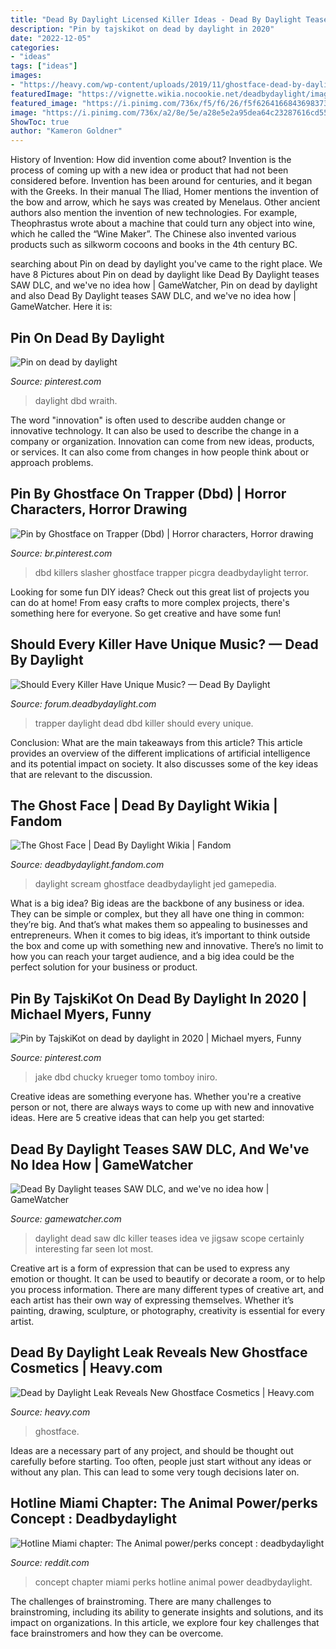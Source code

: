 ```yaml
---
title: "Dead By Daylight Licensed Killer Ideas - Dead By Daylight Teases Saw Dlc, And We&#039;ve No Idea How"
description: "Pin by tajskikot on dead by daylight in 2020"
date: "2022-12-05"
categories:
- "ideas"
tags: ["ideas"]
images:
- "https://heavy.com/wp-content/uploads/2019/11/ghostface-dead-by-daylight-leaked-cosmetic.jpg?quality=65&amp;strip=all"
featuredImage: "https://vignette.wikia.nocookie.net/deadbydaylight/images/5/50/The_Ghost_Face_Dead_By_Daylight.png/revision/latest?cb=20190618175421"
featured_image: "https://i.pinimg.com/736x/f5/f6/26/f5f62641668436983739ccde48684805.jpg"
image: "https://i.pinimg.com/736x/a2/8e/5e/a28e5e2a95dea64c23287616cd55bc80.jpg"
ShowToc: true
author: "Kameron Goldner"
---
```



History of Invention: How did invention come about?
Invention is the process of coming up with a new idea or product that had not been considered before. Invention has been around for centuries, and it began with the Greeks. In their manual The Iliad, Homer mentions the invention of the bow and arrow, which he says was created by Menelaus. Other ancient authors also mention the invention of new technologies. For example, Theophrastus wrote about a machine that could turn any object into wine, which he called the “Wine Maker”. The Chinese also invented various products such as silkworm cocoons and books in the 4th century BC.

	

		
searching about Pin on dead by daylight you've came to the right place. We have 8 Pictures about Pin on dead by daylight like Dead By Daylight teases SAW DLC, and we&#039;ve no idea how | GameWatcher, Pin on dead by daylight and also Dead By Daylight teases SAW DLC, and we&#039;ve no idea how | GameWatcher. Here it is:
		
    
## Pin On Dead By Daylight

<img loading=lazy src="https://i.pinimg.com/736x/f3/86/33/f38633950e41d990d0661f916b80ad0d.jpg" onerror="this.onerror=null;this.src='https://tse3.mm.bing.net/th?id=OIP.TaZxsGc8T1kT-TZQOgsAgAHaLl&amp;pid=15.1';" alt="Pin on dead by daylight">

_Source: pinterest.com_

>daylight dbd wraith. 

	

The word "innovation" is often used to describe audden change or innovative technology. It can also be used to describe the change in a company or organization. Innovation can come from new ideas, products, or services. It can also come from changes in how people think about or approach problems.

    
## Pin By Ghostface On Trapper (Dbd) | Horror Characters, Horror Drawing

<img loading=lazy src="https://i.pinimg.com/736x/a2/8e/5e/a28e5e2a95dea64c23287616cd55bc80.jpg" onerror="this.onerror=null;this.src='https://tse4.mm.bing.net/th?id=OIP.gZMYyIS6-1bx7Vwg-IGkAgHaHa&amp;pid=15.1';" alt="Pin by Ghostface on Trapper (Dbd) | Horror characters, Horror drawing">

_Source: br.pinterest.com_

>dbd killers slasher ghostface trapper picgra deadbydaylight terror. 

	

Looking for some fun DIY ideas? Check out this great list of projects you can do at home! From easy crafts to more complex projects, there's something here for everyone. So get creative and have some fun!

    
## Should Every Killer Have Unique Music? — Dead By Daylight

<img loading=lazy src="https://us.v-cdn.net/6030815/uploads/048/Y8ZF18Y3YU52.png" onerror="this.onerror=null;this.src='https://tse1.mm.bing.net/th?id=OIP.kI8Emg-czl5F83a2eXnSOQHaFj&amp;pid=15.1';" alt="Should Every Killer Have Unique Music? — Dead By Daylight">

_Source: forum.deadbydaylight.com_

>trapper daylight dead dbd killer should every unique. 

	

Conclusion: What are the main takeaways from this article?
This article provides an overview of the different implications of artificial intelligence and its potential impact on society. It also discusses some of the key ideas that are relevant to the discussion.

    
## The Ghost Face | Dead By Daylight Wikia | Fandom

<img loading=lazy src="https://vignette.wikia.nocookie.net/deadbydaylight/images/5/50/The_Ghost_Face_Dead_By_Daylight.png/revision/latest?cb=20190618175421" onerror="this.onerror=null;this.src='https://tse1.mm.bing.net/th?id=OIP.T-MCrO5AfXWzfyFDDikiZwAAAA&amp;pid=15.1';" alt="The Ghost Face | Dead By Daylight Wikia | Fandom">

_Source: deadbydaylight.fandom.com_

>daylight scream ghostface deadbydaylight jed gamepedia. 

	

What is a big idea?
Big ideas are the backbone of any business or idea. They can be simple or complex, but they all have one thing in common: they’re big. And that’s what makes them so appealing to businesses and entrepreneurs. When it comes to big ideas, it’s important to think outside the box and come up with something new and innovative. There’s no limit to how you can reach your target audience, and a big idea could be the perfect solution for your business or product.

    
## Pin By TajskiKot On Dead By Daylight In 2020 | Michael Myers, Funny

<img loading=lazy src="https://i.pinimg.com/736x/f5/f6/26/f5f62641668436983739ccde48684805.jpg" onerror="this.onerror=null;this.src='https://tse3.mm.bing.net/th?id=OIP.DvG0TI4p2fAy-ge7CE4xDgHaHe&amp;pid=15.1';" alt="Pin by TajskiKot on dead by daylight in 2020 | Michael myers, Funny">

_Source: pinterest.com_

>jake dbd chucky krueger tomo tomboy iniro. 

	

Creative ideas are something everyone has. Whether you're a creative person or not, there are always ways to come up with new and innovative ideas. Here are 5 creative ideas that can help you get started: 

    
## Dead By Daylight Teases SAW DLC, And We&#039;ve No Idea How | GameWatcher

<img loading=lazy src="https://images.gamewatcherstatic.com/image/file/5/5c/89955/dead-by-daylight-4.jpg" onerror="this.onerror=null;this.src='https://tse2.mm.bing.net/th?id=OIP.kU3XHC3SS0EkTre74T_2PgHaEK&amp;pid=15.1';" alt="Dead By Daylight teases SAW DLC, and we&#039;ve no idea how | GameWatcher">

_Source: gamewatcher.com_

>daylight dead saw dlc killer teases idea ve jigsaw scope certainly interesting far seen lot most. 

	

Creative art is a form of expression that can be used to express any emotion or thought. It can be used to beautify or decorate a room, or to help you process information. There are many different types of creative art, and each artist has their own way of expressing themselves. Whether it’s painting, drawing, sculpture, or photography, creativity is essential for every artist.

    
## Dead By Daylight Leak Reveals New Ghostface Cosmetics | Heavy.com

<img loading=lazy src="https://heavy.com/wp-content/uploads/2019/11/ghostface-dead-by-daylight-leaked-cosmetic.jpg?quality=65&amp;strip=all" onerror="this.onerror=null;this.src='https://tse1.mm.bing.net/th?id=OIP.txr_eb70oOdpThsbKcbh-gHaEK&amp;pid=15.1';" alt="Dead by Daylight Leak Reveals New Ghostface Cosmetics | Heavy.com">

_Source: heavy.com_

>ghostface. 

	

Ideas are a necessary part of any project, and should be thought out carefully before starting. Too often, people just start without any ideas or without any plan. This can lead to some very tough decisions later on.

    
## Hotline Miami Chapter: The Animal Power/perks Concept : Deadbydaylight

<img loading=lazy src="https://i.redd.it/noc1ywcgrph11.jpg" onerror="this.onerror=null;this.src='https://tse4.mm.bing.net/th?id=OIP.-IBWzvexd56cJmVVYwEYjgHaF7&amp;pid=15.1';" alt="Hotline Miami chapter: The Animal power/perks concept : deadbydaylight">

_Source: reddit.com_

>concept chapter miami perks hotline animal power deadbydaylight. 

	

The challenges of brainstroming.
There are many challenges to brainstroming, including its ability to generate insights and solutions, and its impact on organizations. In this article, we explore four key challenges that face brainstromers and how they can be overcome.

